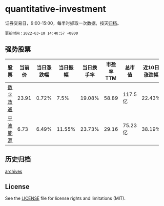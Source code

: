 # quantitative-investment

证券交易日，9:00-15:00，每半时抓取一次数据，按天[归档](archives)。

`更新时间：2022-03-10 14:40:57 +0800`

## 强势股票

|股票|当前价|当日涨跌幅|当日振幅|当日换手率|市盈率TTM|总市值|近10日涨跌幅|
|----|----|----|----|----|----|----|----|
|[数字政通](https://xueqiu.com/S/SZ300075)|23.91|0.72%|7.5%|19.08%|58.89|117.5亿|22.43%|
|[宁波能源](https://xueqiu.com/S/SH600982)|6.73|6.49%|11.55%|23.73%|29.16|75.23亿|38.19%|

## 历史归档

[archives](archives)

## License

See the [LICENSE](LICENSE) file for license rights and limitations (MIT).